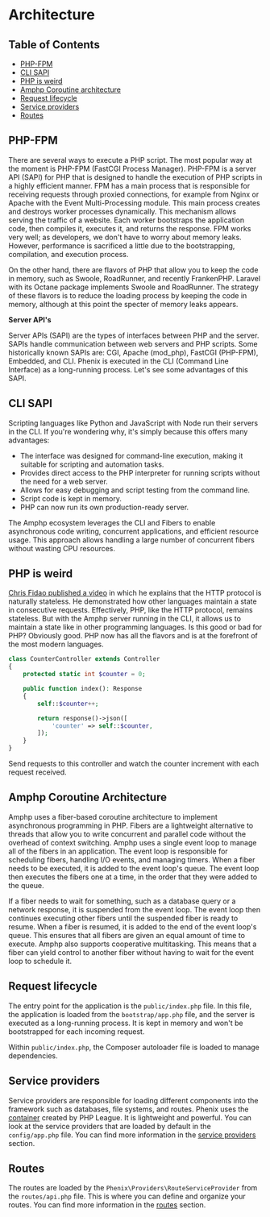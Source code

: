 # Architecture

## Table of Contents

- [PHP-FPM](#php-fpm)
- [CLI SAPI](#cli-sapi)
- [PHP is weird](#php-is-weird)
- [Amphp Coroutine architecture](#amphp-coroutine-architecture)
- [Request lifecycle](#request-lifecycle)
- [Service providers](#service-providers)
- [Routes](#routes)

## PHP-FPM

There are several ways to execute a PHP script. The most popular way at the moment is PHP-FPM (FastCGI Process Manager). PHP-FPM is a server API (SAPI) for PHP that is designed to handle the execution of PHP scripts in a highly efficient manner. FPM has a main process that is responsible for receiving requests through proxied connections, for example from Nginx or Apache with the Event Multi-Processing module. This main process creates and destroys worker processes dynamically. This mechanism allows serving the traffic of a website. Each worker bootstraps the application code, then compiles it, executes it, and returns the response. FPM works very well; as developers, we don't have to worry about memory leaks. However, performance is sacrificed a little due to the bootstrapping, compilation, and execution process.

On the other hand, there are flavors of PHP that allow you to keep the code in memory, such as Swoole, RoadRunner, and recently FrankenPHP. Laravel with its Octane package implements Swoole and RoadRunner. The strategy of these flavors is to reduce the loading process by keeping the code in memory, although at this point the specter of memory leaks appears.

**Server API's**

Server APIs (SAPI) are the types of interfaces between PHP and the server. SAPIs handle communication between web servers and PHP scripts. Some historically known SAPIs are: CGI, Apache (mod_php), FastCGI (PHP-FPM), Embedded, and CLI. Phenix is executed in the CLI (Command Line Interface) as a long-running process. Let's see some advantages of this SAPI.

## CLI SAPI

Scripting languages like Python and JavaScript with Node run their servers in the CLI. If you're wondering why, it's simply because this offers many advantages:

- The interface was designed for command-line execution, making it suitable for scripting and automation tasks.
- Provides direct access to the PHP interpreter for running scripts without the need for a web server.
- Allows for easy debugging and script testing from the command line.
- Script code is kept in memory.
- PHP can now run its own production-ready server.

The Amphp ecosystem leverages the CLI and Fibers to enable asynchronous code writing, concurrent applications, and efficient resource usage. This approach allows handling a large number of concurrent fibers without wasting CPU resources.

## PHP is weird

[Chris Fidao published a video](https://www.youtube.com/watch?v=ECuD_dGvxyY) in which he explains that the HTTP protocol is naturally stateless. He demonstrated how other languages maintain a state in consecutive requests. Effectively, PHP, like the HTTP protocol, remains stateless. But with the Amphp server running in the CLI, it allows us to maintain a state like in other programming languages. Is this good or bad for PHP? Obviously good. PHP now has all the flavors and is at the forefront of the most modern languages.

```php
class CounterController extends Controller
{
    protected static int $counter = 0;

    public function index(): Response
    {
        self::$counter++;

        return response()->json([
            'counter' => self::$counter,
        ]);
    }
}
```

Send requests to this controller and watch the counter increment with each request received.

## Amphp Coroutine Architecture

Amphp uses a fiber-based coroutine architecture to implement asynchronous programming in PHP. Fibers are a lightweight alternative to threads that allow you to write concurrent and parallel code without the overhead of context switching. Amphp uses a single event loop to manage all of the fibers in an application. The event loop is responsible for scheduling fibers, handling I/O events, and managing timers. When a fiber needs to be executed, it is added to the event loop's queue. The event loop then executes the fibers one at a time, in the order that they were added to the queue.

If a fiber needs to wait for something, such as a database query or a network response, it is suspended from the event loop. The event loop then continues executing other fibers until the suspended fiber is ready to resume. When a fiber is resumed, it is added to the end of the event loop's queue. This ensures that all fibers are given an equal amount of time to execute. Amphp also supports cooperative multitasking. This means that a fiber can yield control to another fiber without having to wait for the event loop to schedule it.

## Request lifecycle

The entry point for the application is the `public/index.php` file. In this file, the application is loaded from the `bootstrap/app.php` file, and the server is executed as a long-running process. It is kept in memory and won't be bootstrapped for each incoming request.

Within `public/index.php`, the Composer autoloader file is loaded to manage dependencies.

## Service providers

Service providers are responsible for loading different components into the framework such as databases, file systems, and routes. Phenix uses the [container](https://container.thephpleague.com/) created by PHP League. It is lightweight and powerful. You can look at the service providers that are loaded by default in the `config/app.php` file. You can find more information in the [service providers](../guide/providers.md) section.

## Routes

The routes are loaded by the `Phenix\Providers\RouteServiceProvider` from the `routes/api.php` file. This is where you can define and organize your routes. You can find more information in the [routes](../guide/routing.md) section.


